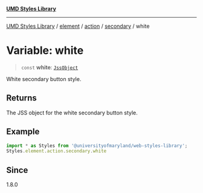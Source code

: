 [**UMD Styles Library**](../../../../../../README.md)

***

[UMD Styles Library](../../../../../../README.md) / [element](../../../../../README.md) / [action](../../../README.md) / [secondary](../README.md) / white

# Variable: white

> `const` **white**: [`JssObject`](../../../../../../utilities/namespaces/transform/type-aliases/JssObject.md)

White secondary button style.

## Returns

The JSS object for the white secondary button style.

## Example

```typescript
import * as Styles from '@universityofmaryland/web-styles-library';
Styles.element.action.secondary.white
```

## Since

1.8.0
